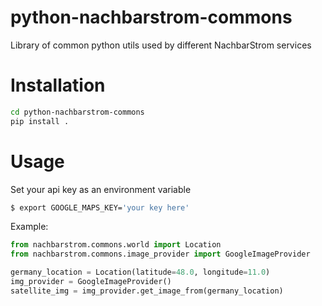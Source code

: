 # python-nachbarstrom-commons
Library of common python utils used by different NachbarStrom services

# Installation
````bash
cd python-nachbarstrom-commons
pip install .
````
# Usage
Set your api key as an environment variable
````bash
$ export GOOGLE_MAPS_KEY='your key here'
````
Example:
````python
from nachbarstrom.commons.world import Location
from nachbarstrom.commons.image_provider import GoogleImageProvider

germany_location = Location(latitude=48.0, longitude=11.0)
img_provider = GoogleImageProvider()
satellite_img = img_provider.get_image_from(germany_location)
````
